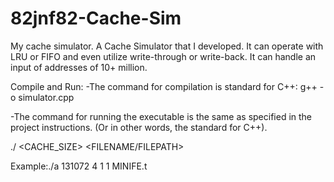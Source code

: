 # 82jnf82-Cache-Sim
My cache simulator.
A Cache Simulator that I developed. It can operate with LRU or FIFO and even utilize write-through or write-back. It can handle an input of addresses of 10+ million.

Compile and Run:
-The command for compilation is standard for C++:
g++ -o <name> simulator.cpp

-The command for running the executable is the same as specified in the project instructions. 
(Or in other words, the standard for C++).

./<name> <CACHE_SIZE> <ASSOCIATIVITY> <REPLACEMENT> <WRITE-BACK> <FILENAME/FILEPATH>
 
Example:./a 131072 4 1 1 MINIFE.t 
